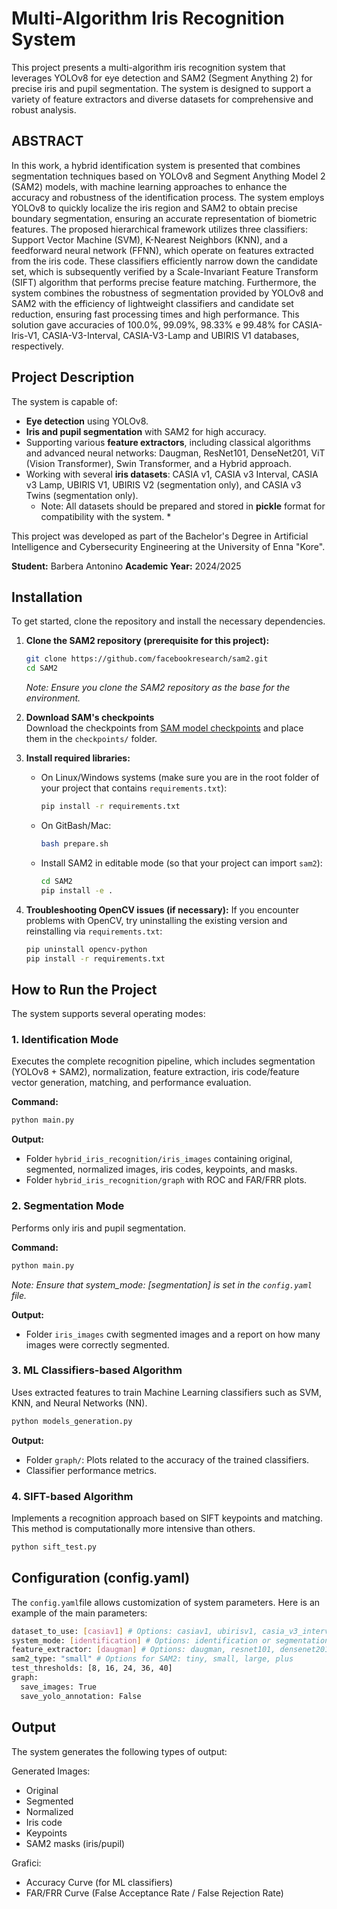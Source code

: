 # Multi-Algorithm Iris Recognition System

This project presents a multi-algorithm iris recognition system that leverages YOLOv8 for eye detection and SAM2 (Segment Anything 2) for precise iris and pupil segmentation. The system is designed to support a variety of feature extractors and diverse datasets for comprehensive and robust analysis.

## ABSTRACT ##
In this work, a hybrid identification system is presented that combines segmentation techniques based on YOLOv8 and Segment Anything Model 2 (SAM2) models, with machine learning approaches to enhance the accuracy and robustness of the identification process. The system employs YOLOv8 to quickly localize the iris region and SAM2 to obtain precise boundary segmentation, ensuring an accurate representation of biometric features.
The proposed hierarchical framework utilizes three classifiers: Support Vector Machine (SVM), K-Nearest Neighbors (KNN), and a feedforward neural network (FFNN), which operate on features extracted from the iris code. These classifiers efficiently narrow down the candidate set, which is subsequently verified by a Scale-Invariant Feature Transform (SIFT) algorithm that performs precise feature matching. Furthermore, the system combines the robustness of segmentation provided by YOLOv8 and SAM2 with the efficiency of lightweight classifiers and candidate set reduction, ensuring fast processing times and high performance. This solution gave accuracies of 100.0%, 99.09%, 98.33% e 99.48% for CASIA-Iris-V1, CASIA-V3-Interval, CASIA-V3-Lamp and UBIRIS V1 databases, respectively.

## Project Description

The system is capable of:
*   **Eye detection** using YOLOv8.
*   **Iris and pupil segmentation** with SAM2 for high accuracy.
*   Supporting various **feature extractors**, including classical algorithms and advanced neural networks: Daugman, ResNet101, DenseNet201, ViT (Vision Transformer), Swin Transformer, and a Hybrid approach.
*   Working with several **iris datasets**: CASIA v1, CASIA v3 Interval, CASIA v3 Lamp, UBIRIS V1, UBIRIS V2 (segmentation only), and CASIA v3 Twins (segmentation only).
    * Note: All datasets should be prepared and stored in **pickle** format for compatibility with the system. *

This project was developed as part of the Bachelor's Degree in Artificial Intelligence and Cybersecurity Engineering at the University of Enna "Kore".

**Student:** Barbera Antonino
**Academic Year:** 2024/2025

## Installation

To get started, clone the repository and install the necessary dependencies.

1.  **Clone the SAM2 repository (prerequisite for this project):**
    ```bash
    git clone https://github.com/facebookresearch/sam2.git
    cd SAM2
    ```
    *Note: Ensure you clone the SAM2 repository as the base for the environment.*

2. **Download SAM's checkpoints**  
   Download the checkpoints from [SAM model checkpoints](https://github.com/facebookresearch/segment-anything?tab=readme-ov-file#model-checkpoints) and place them in the `checkpoints/` folder.


3.  **Install required libraries:**
    *   On Linux/Windows systems (make sure you are in the root folder of your project that contains `requirements.txt`):
        ```bash
        pip install -r requirements.txt
        ```
    *   On GitBash/Mac:
        ```bash
        bash prepare.sh
        ```
    *   Install SAM2 in editable mode (so that your project can import `sam2`):
        ```bash
        cd SAM2
        pip install -e .
        ```

4.  **Troubleshooting OpenCV issues (if necessary):**
    If you encounter problems with OpenCV, try uninstalling the existing version and reinstalling via `requirements.txt`:
    ```bash
    pip uninstall opencv-python
    pip install -r requirements.txt
    ```

## How to Run the Project

The system supports several operating modes:

### 1. Identification Mode

Executes the complete recognition pipeline, which includes segmentation (YOLOv8 + SAM2), normalization, feature extraction, iris code/feature vector generation, matching, and performance evaluation.

**Command:**
```bash
python main.py
```
**Output:**

* Folder `hybrid_iris_recognition/iris_images` containing original, segmented, normalized images, iris codes, keypoints, and masks.
* Folder `hybrid_iris_recognition/graph` with ROC and FAR/FRR plots.


### 2. Segmentation Mode

Performs only iris and pupil segmentation.

**Command:**
```bash
python main.py
```
*Note: Ensure that system_mode: [segmentation] is set in the `config.yaml` file.*

**Output:**
* Folder `iris_images` cwith segmented images and a report on how many images were correctly segmented.

### 3. ML Classifiers-based Algorithm

Uses extracted features to train Machine Learning classifiers such as SVM, KNN, and Neural Networks (NN).

```bash
python models_generation.py
```
**Output:**

* Folder `graph/`: Plots related to the accuracy of the trained classifiers.
* Classifier performance metrics.


### 4. SIFT-based Algorithm

Implements a recognition approach based on SIFT keypoints and matching. This method is computationally more intensive than others.

```bash
python sift_test.py
```

## Configuration  (config.yaml)

The `config.yaml`file allows customization of system parameters. Here is an example of the main parameters:

```bash
dataset_to_use: [casiav1] # Options: casiav1, ubirisv1, casia_v3_interval, casia_v3_lamp
system_mode: [identification] # Options: identification or segmentation
feature_extractor: [daugman] # Options: daugman, resnet101, densenet201, vit, swin, hybrid
sam2_type: "small" # Options for SAM2: tiny, small, large, plus
test_thresholds: [8, 16, 24, 36, 40]
graph:
  save_images: True
  save_yolo_annotation: False
```

## Output
The system generates the following types of output:

Generated Images:
* Original
* Segmented
* Normalized
* Iris code
* Keypoints
* SAM2 masks (iris/pupil)

Grafici:
* Accuracy Curve (for ML classifiers)
* FAR/FRR Curve (False Acceptance Rate / False Rejection Rate)
